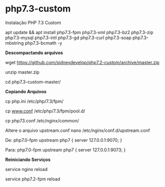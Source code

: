 # php7.3-custom
Instalação PHP 7.3 Custom

apt update && apt install php7.3-fpm php7.3-xml php7.3-bz2 php7.3-zip php7.3-mysql php7.3-intl php7.3-gd php7.3-curl php7.3-soap php7.3-mbstring php7.3-bcmath -y

<b>Descompactando arquivos</b>

wget https://github.com/sidneydevelop/php7.2-custom/archive/master.zip

unzip master.zip

cd php7.3-custom-master/

<b>Copiando Arquivos</b>

cp php.ini /etc/php/7.3/fpm/

cp www.conf /etc/php/7.3/fpm/pool.d/

cp php73.conf /etc/nginx/common/

Altere o arquivo upstream.conf
nano /etc/nginx/conf.d/upstream.conf

De:
php7.0-fpm
upstream php7 {
    server 127.0.0.1:9070;
}

Para:
php7.0-fpm
upstream php7 {
    server 127.0.0.1:9073;
}

<b>Reiniciando Serviços</b>

service nginx reload

service php7.2-fpm reload
